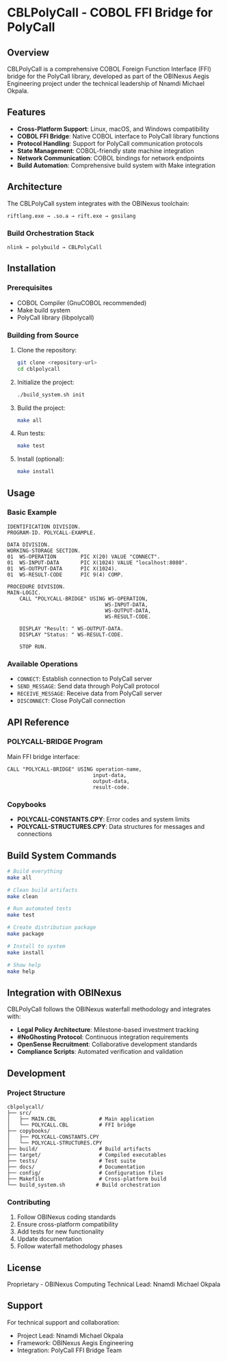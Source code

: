 # CBLPolyCall - COBOL FFI Bridge for PolyCall

## Overview

CBLPolyCall is a comprehensive COBOL Foreign Function Interface (FFI) bridge for the PolyCall library, developed as part of the OBINexus Aegis Engineering project under the technical leadership of Nnamdi Michael Okpala.

## Features

- **Cross-Platform Support**: Linux, macOS, and Windows compatibility
- **COBOL FFI Bridge**: Native COBOL interface to PolyCall library functions
- **Protocol Handling**: Support for PolyCall communication protocols
- **State Management**: COBOL-friendly state machine integration
- **Network Communication**: COBOL bindings for network endpoints
- **Build Automation**: Comprehensive build system with Make integration

## Architecture

The CBLPolyCall system integrates with the OBINexus toolchain:
```
riftlang.exe → .so.a → rift.exe → gosilang
```

### Build Orchestration Stack
```
nlink → polybuild → CBLPolyCall
```

## Installation

### Prerequisites

- COBOL Compiler (GnuCOBOL recommended)
- Make build system
- PolyCall library (libpolycall)

### Building from Source

1. Clone the repository:
   ```bash
   git clone <repository-url>
   cd cblpolycall
   ```

2. Initialize the project:
   ```bash
   ./build_system.sh init
   ```

3. Build the project:
   ```bash
   make all
   ```

4. Run tests:
   ```bash
   make test
   ```

5. Install (optional):
   ```bash
   make install
   ```

## Usage

### Basic Example

```cobol
IDENTIFICATION DIVISION.
PROGRAM-ID. POLYCALL-EXAMPLE.

DATA DIVISION.
WORKING-STORAGE SECTION.
01  WS-OPERATION        PIC X(20) VALUE "CONNECT".
01  WS-INPUT-DATA       PIC X(1024) VALUE "localhost:8080".
01  WS-OUTPUT-DATA      PIC X(1024).
01  WS-RESULT-CODE      PIC 9(4) COMP.

PROCEDURE DIVISION.
MAIN-LOGIC.
    CALL "POLYCALL-BRIDGE" USING WS-OPERATION,
                                WS-INPUT-DATA,
                                WS-OUTPUT-DATA,
                                WS-RESULT-CODE.
    
    DISPLAY "Result: " WS-OUTPUT-DATA.
    DISPLAY "Status: " WS-RESULT-CODE.
    
    STOP RUN.
```

### Available Operations

- `CONNECT`: Establish connection to PolyCall server
- `SEND_MESSAGE`: Send data through PolyCall protocol
- `RECEIVE_MESSAGE`: Receive data from PolyCall server
- `DISCONNECT`: Close PolyCall connection

## API Reference

### POLYCALL-BRIDGE Program

Main FFI bridge interface:

```cobol
CALL "POLYCALL-BRIDGE" USING operation-name,
                            input-data,
                            output-data,
                            result-code.
```

### Copybooks

- **POLYCALL-CONSTANTS.CPY**: Error codes and system limits
- **POLYCALL-STRUCTURES.CPY**: Data structures for messages and connections

## Build System Commands

```bash
# Build everything
make all

# Clean build artifacts
make clean

# Run automated tests
make test

# Create distribution package
make package

# Install to system
make install

# Show help
make help
```

## Integration with OBINexus

CBLPolyCall follows the OBINexus waterfall methodology and integrates with:

- **Legal Policy Architecture**: Milestone-based investment tracking
- **#NoGhosting Protocol**: Continuous integration requirements
- **OpenSense Recruitment**: Collaborative development standards
- **Compliance Scripts**: Automated verification and validation

## Development

### Project Structure

```
cblpolycall/
├── src/
│   ├── MAIN.CBL              # Main application
│   └── POLYCALL.CBL          # FFI bridge
├── copybooks/
│   ├── POLYCALL-CONSTANTS.CPY
│   └── POLYCALL-STRUCTURES.CPY
├── build/                    # Build artifacts
├── target/                   # Compiled executables
├── tests/                    # Test suite
├── docs/                     # Documentation
├── config/                   # Configuration files
├── Makefile                  # Cross-platform build
└── build_system.sh          # Build orchestration
```

### Contributing

1. Follow OBINexus coding standards
2. Ensure cross-platform compatibility
3. Add tests for new functionality
4. Update documentation
5. Follow waterfall methodology phases

## License

Proprietary - OBINexus Computing
Technical Lead: Nnamdi Michael Okpala

## Support

For technical support and collaboration:
- Project Lead: Nnamdi Michael Okpala
- Framework: OBINexus Aegis Engineering
- Integration: PolyCall FFI Bridge Team
